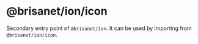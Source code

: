 # @brisanet/ion/icon

Secondary entry point of `@brisanet/ion`. It can be used by importing from `@brisanet/ion/icon`.
